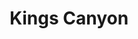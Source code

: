 ---
unit_code: "KICA"
unit_name: "Kings Canyon NP"
unit_type: "National Park"
nps_region: "Pacific West"
scalerank: 4
note: "null"
name: "Kings Canyon"
featureclass: "National Park Service"
geojson: >-
  {"type":"Feature","properties":{},"geometry":{"type":"Polygon","coordinates":[[[-118.880615234375,36.62540690104167],[-118.89994303385417,36.620564778645836],[-118.93375651041667,36.697835286458336],[-118.92891438802084,36.71232096354167],[-118.98201497395834,36.726806640625],[-118.98201497395834,36.75577799479167],[-118.93855794270834,36.75577799479167],[-118.93855794270834,36.72196451822917],[-118.89994303385417,36.717122395833336],[-118.880615234375,36.70267740885417],[-118.880615234375,36.664021809895836],[-118.84200032552084,36.6495361328125],[-118.880615234375,36.62540690104167]]]}}
number: 23
title: "Kings Canyon"
---